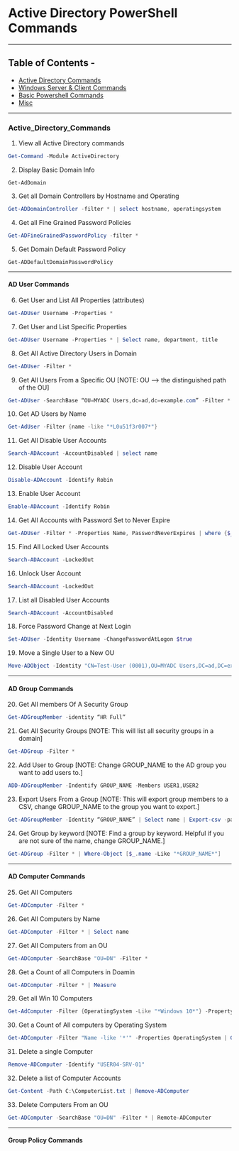 # Active Directory PowerShell Commands

---

## Table of Contents -

- [Active Directory Commands](#Active_Directory_Commands)
- [Windows Server & Client Commands](#Windows_Server_&_Client_Commands)
- [Basic Powershell Commands](#Basic_Powershell_Commands)
- [Misc](#Misc)

---

### Active_Directory_Commands

1. View all Active Directory commands

```powershell
Get-Command -Module ActiveDirectory
```

2. Display Basic Domain Info

```powerhell
Get-AdDomain
```

3. Get all Domain Controllers by Hostname and Operating

```powershell
Get-ADDomainController -filter * | select hostname, operatingsystem
```

4. Get all Fine Grained Password Policies

```powershell
Get-ADFineGrainedPasswordPolicy -filter *
```

5. Get Domain Default Password Policy

```powerhell
Get-ADDefaultDomainPasswordPolicy
```

<hr>

#### AD User Commands

6. Get User and List All Properties (attributes)

```powershell
Get-ADUser Username -Properties *
```

7. Get User and List Specific Properties

```powershell
Get-ADUser Username -Properties * | Select name, department, title
```

8. Get All Active Directory Users in Domain

```powershell
Get-ADUser -Filter *
```

9. Get All Users From a Specific OU [NOTE: OU --> the distinguished path of the OU]

```powershell
Get-ADUser -SearchBase “OU=MYADC Users,dc=ad,dc=example.com” -Filter *
```

10. Get AD Users by Name

```powershell
Get-AdUser -Filter {name -like "*L0u51f3r007*"}
```

11. Get All Disable User Accounts

```powershell
Search-ADAccount -AccountDisabled | select name
```

12. Disable User Account

```powershell
Disable-ADAccount -Identify Robin
```

13. Enable User Account

```powershell
Enable-ADAccount -Identify Robin
```

14. Get All Accounts with Password Set to Never Expire

```powershell
Get-ADUser -Filter * -Properties Name, PasswordNeverExpires | where {$_.passwordNeverExpires -eq "true"} | Select-Object DistinguishedName,Name,Enabled
```

15. Find All Locked User Accounts

```powershell
Search-ADAccount -LockedOut
```

16. Unlock User Account

```powershell
Search-ADAccount -LockedOut
```

17. List all Disabled User Accounts

```powershell
Search-ADAccount -AccountDisabled
```

18. Force Password Change at Next Login

```powershell
Set-ADUser -Identity Username -ChangePasswordAtLogon $true
```

19. Move a Single User to a New OU

```powershell
Move-ADObject -Identity "CN=Test-User (0001),OU=MYADC Users,DC=ad,DC=example,DC=com" -TargetPath "OU=HR,OU=MYADC Users,DC=ad,DC=EXAMPLE,DC=com"
```

<hr>

#### AD Group Commands

20. Get All members Of A Security Group

```powershell
Get-ADGroupMember -identity “HR Full”
```

21. Get All Security Groups [NOTE: This will list all security groups in a domain]

```powershell
Get-ADGroup -Filter *
```

22. Add User to Group [NOTE: Change GROUP_NAME to the AD group you want to add users to.]

```powershell
ADD-ADGroupMember -Indentify GROUP_NAME -Members USER1,USER2
```

23. Export Users From a Group [NOTE: This will export group members to a CSV, change GROUP_NAME to the group you want to export.]

```powershell
Get-ADGroupMember -Identity “GROUP_NAME” | Select name | Export-csv -path C:\OutputGroupmembers.csv -NoTypeInformation
```

24. Get Group by keyword [NOTE: Find a group by keyword. Helpful if you are not sure of the name, change GROUP_NAME.]

```powershell
Get-ADGroup -Filter * | Where-Object [$_.name -Like "*GROUP_NAME*"]
```

<hr>

#### AD Computer Commands

25. Get All Computers

```powershell
Get-ADComputer -Filter *
```

26. Get All Computers by Name

```powershell
Get-ADComputer -Filter * | Select name
```

27. Get All Computers from an OU

```powershell
Get-ADComputer -SearchBase "OU=DN" -Filter *
```

28. Get a Count of all Computers in Doamin

```powershell
Get-ADComputer -Filter * | Measure
```

29. Get all Win 10 Computers

```powershell
Get-AdComputer -Filter {OperatingSystem -Like "*Windows 10*"} -Property * | Select name,operatingsystem
```

30. Get a Count of All computers by Operating System

```powershell
Get-ADComputer -Filter "Name -like '*'" -Properties OperatingSystem | Group -Property OperatingSystem | Select Name,Count
```

31. Delete a single Computer

```powershell
Remove-ADComputer -Identify "USER04-SRV-01"
```

32. Delete a list of Computer Accounts

```powershell
Get-Content -Path C:\ComputerList.txt | Remove-ADComputer
```

33. Delete Computers From an OU

```powershell
Get-ADComputer -SearchBase "OU=DN" -Filter * | Remote-ADComputer
```

<hr>

#### Group Policy Commands
